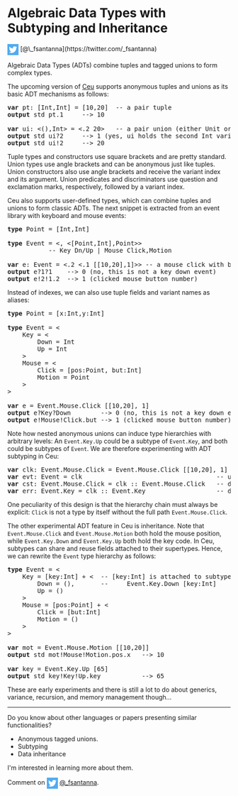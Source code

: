 # Algebraic Data Types with Subtyping and Inheritance

<img src="twitter.png" style="vertical-align:middle">
[@\_fsantanna](https://twitter.com/_fsantanna)

Algebraic Data Types (ADTs) combine tuples and tagged unions to form complex
types.

The upcoming version of [Ceu][1] supports anonymous tuples and unions as its
basic ADT mechanisms as follows:

[1]: https://github.com/fsantanna/ceu

<pre>
<b>var</b> pt: [Int,Int] = [10,20]  -- a pair tuple
<b>output</b> std pt.1     --> 10

<b>var</b> ui: <(),Int> = <.2 20>   -- a pair union (either Unit or Int)
<b>output</b> std ui?2     --> 1 (yes, ui holds the second Int variant)
<b>output</b> std ui!2     --> 20
</pre>

Tuple types and constructors use square brackets and are pretty standard.
Union types use angle brackets and can be anonymous just like tuples.
Union constructors also use angle brackets and receive the variant index and
its argument.
Union predicates and discriminators use question and exclamation marks,
respectively, followed by a variant index.

Ceu also supports user-defined types, which can combine tuples and unions to
form classic ADTs.
The next snippet is extracted from an event library with keyboard and mouse
events:

<pre>
<b>type</b> Point = [Int,Int]

<b>type</b> Event = <<Int,Int>, <[Point,Int],Point>>
           -- Key Dn/Up | Mouse Click,Motion

<b>var</b> e: Event = <.2 <.1 [[10,20],1]>> -- a mouse click with but=1 at pos=[10,20]
<b>output</b> e?1?1    --> 0 (no, this is not a key down event)
<b>output</b> e!2!1.2  --> 1 (clicked mouse button number)
</pre>

Instead of indexes, we can also use tuple fields and variant names as aliases:

<pre>
<b>type</b> Point = [x:Int,y:Int]

<b>type</b> Event = <
    Key = <
        Down = Int
        Up = Int
    >
    Mouse = <
        Click = [pos:Point, but:Int]
        Motion = Point
    >
>

<b>var</b> e = Event.Mouse.Click [[10,20], 1]
<b>output</b> e?Key?Down        --> 0 (no, this is not a key down event)
<b>output</b> e!Mouse!Click.but --> 1 (clicked mouse button number)
</pre>

Note how nested anonymous unions can induce type hierarchies with arbitrary
levels:
An `Event.Key.Up` could be a subtype of `Event.Key`, and both could be subtypes
of `Event`.
We are therefore experimenting with ADT subtyping in Ceu:

<pre>
<b>var</b> clk: Event.Mouse.Click = Event.Mouse.Click [[10,20], 1]
<b>var</b> evt: Event = clk                                    -- upcast always ok
<b>var</b> cst: Event.Mouse.Click = clk :: Event.Mouse.Click   -- downcast success
<b>var</b> err: Event.Key = clk :: Event.Key                   -- downcast error
</pre>

One peculiarity of this design is that the hierarchy chain must always be
explicit: `Click` is not a type by itself without the full path
`Event.Mouse.Click`.

The other experimental ADT feature in Ceu is inheritance.
Note that `Event.Mouse.Click` and `Event.Mouse.Motion` both hold the mouse
position, while `Event.Key.Down` and `Event.Key.Up` both hold the key code.
In Ceu, subtypes can share and reuse fields attached to their supertypes.
Hence, we can rewrite the `Event` type hierarchy as follows:

<pre>
<b>type</b> Event = <
    Key = [key:Int] + <  -- [key:Int] is attached to subtypes:
        Down = (),       --     Event.Key.Down [key:Int]
        Up = ()
    >
    Mouse = [pos:Point] + <
        Click = [but:Int]
        Motion = ()
    >
>

<b>var</b> mot = Event.Mouse.Motion [[10,20]]
<b>output</b> std mot!Mouse!Motion.pos.x   --> 10

<b>var</b> key = Event.Key.Up [65]
<b>output</b> std key!Key!Up.key           --> 65
</pre>

These are early experiments and there is still a lot to do about generics,
variance, recursion, and memory management though...

---

Do you know about other languages or papers presenting similar functionalities?

- Anonymous tagged unions.
- Subtyping
- Data inheritance

I'm interested in learning more about them.

Comment on <img src="twitter.png" style="vertical-align:middle">
[@\_fsantanna](https://twitter.com/_fsantanna/status/1505195728502722566).
